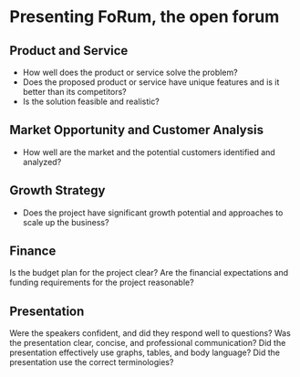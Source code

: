 # Presenting FoRum, the open forum

## Product and Service

- How well does the product or service solve the problem?
- Does the proposed product or service have unique features
    and is it better than its competitors?
- Is the solution feasible and realistic?

## Market Opportunity and Customer Analysis

- How well are the market and the potential customers identified and analyzed?

## Growth Strategy

- Does the project have significant growth potential and approaches
    to scale up the business?

## Finance

Is the budget plan for the project clear?
Are the financial expectations and funding requirements for the project reasonable?

## Presentation

Were the speakers confident, and did they respond well to questions?
Was the presentation clear, concise, and professional communication?
Did the presentation effectively use graphs, tables, and body language?
Did the presentation use the correct terminologies?

